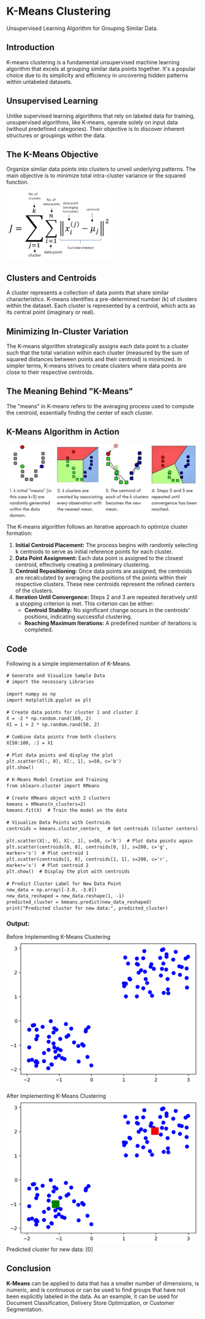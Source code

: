 # K-Means Clustering 
Unsupervised Learning Algorithm for Grouping Similar Data.
## Introduction
K-means clustering is a fundamental unsupervised machine learning algorithm that excels at grouping similar data points together. It's a popular choice due to its simplicity and efficiency in uncovering hidden patterns within unlabeled datasets.
## Unsupervised Learning
Unlike supervised learning algorithms that rely on labeled data for training, unsupervised algorithms, like K-means, operate solely on input data (without predefined categories). Their objective is to discover inherent structures or groupings within the data.
## The K-Means Objective
Organize similar data points into clusters to unveil underlying patterns. The main objective is to minimize total intra-cluster variance or the squared function.

![image](assets\knm.png)
## Clusters and Centroids
A cluster represents a collection of data points that share similar characteristics. K-means identifies a pre-determined number (k) of clusters within the dataset. Each cluster is represented by a centroid, which acts as its central point (imaginary or real).
## Minimizing In-Cluster Variation
The K-means algorithm strategically assigns each data point to a cluster such that the total variation within each cluster (measured by the sum of squared distances between points and their centroid) is minimized. In simpler terms, K-means strives to create clusters where data points are close to their respective centroids.
## The Meaning Behind "K-Means"
The "means" in K-means refers to the averaging process used to compute the centroid, essentially finding the center of each cluster.
## K-Means Algorithm in Action
![image](assets\km_.png)
The K-means algorithm follows an iterative approach to optimize cluster formation:

1.  **Initial Centroid Placement:** The process begins with randomly selecting k centroids to serve as initial reference points for each cluster.
2.  **Data Point Assignment:** Each data point is assigned to the closest centroid, effectively creating a preliminary clustering.
3.  **Centroid Repositioning:** Once data points are assigned, the centroids are recalculated by averaging the positions of the points within their respective clusters. These new centroids represent the refined centers of the clusters.
4.  **Iteration Until Convergence:** Steps 2 and 3 are repeated iteratively until a stopping criterion is met. This criterion can be either:
    -   **Centroid Stability:** No significant change occurs in the centroids' positions, indicating successful clustering.
    -   **Reaching Maximum Iterations:** A predefined number of iterations is completed.
 ##  Code
 Following is a simple implementation of K-Means.
 
	
	# Generate and Visualize Sample Data
	# import the necessary Libraries 
	
	import numpy as np
	import matplotlib.pyplot as plt

    # Create data points for cluster 1 and cluster 2
	X = -2 * np.random.rand(100, 2) 
	X1 = 1 + 2 * np.random.rand(50, 2)
	
	# Combine data points from both clusters  
	X[50:100, :] = X1
	  
    # Plot data points and display the plot
	plt.scatter(X[:, 0], X[:, 1], s=50, c='b')  
	plt.show()  

	# K-Means Model Creation and Training 
	from sklearn.cluster import KMeans
    
    # Create KMeans object with 2 clusters
	kmeans = KMeans(n_clusters=2)  
	kmeans.fit(X)  # Train the model on the data

	# Visualize Data Points with Centroids 
	centroids = kmeans.cluster_centers_  # Get centroids (cluster centers)

	plt.scatter(X[:, 0], X[:, 1], s=50, c='b')  # Plot data points again
	plt.scatter(centroids[0, 0], centroids[0, 1], s=200, c='g', marker='s')  # Plot centroid 1
	plt.scatter(centroids[1, 0], centroids[1, 1], s=200, c='r', marker='s')  # Plot centroid 2
	plt.show()  # Display the plot with centroids

	# Predict Cluster Label for New Data Point 
	new_data = np.array([-3.0, -3.0])
	new_data_reshaped = new_data.reshape(1, -1)
	predicted_cluster = kmeans.predict(new_data_reshaped)
	print("Predicted cluster for new data:", predicted_cluster)

 ### Output: 
 Before Implementing K-Means Clustering
![Before Implementing K-Means Clustering](assets\km_2.png)
                    
 After Implementing K-Means Clustering
 ![After Implementing K-Means Clustering](assets\km_3.png)
 Predicted cluster for new data: [0]
## Conclusion
**K-Means** can be applied to data that has a smaller number of dimensions, is numeric, and is continuous or can be used to find groups that have not been explicitly labeled in the data. As an example, it can be used for Document Classification, Delivery Store Optimization, or Customer Segmentation.




 

	

